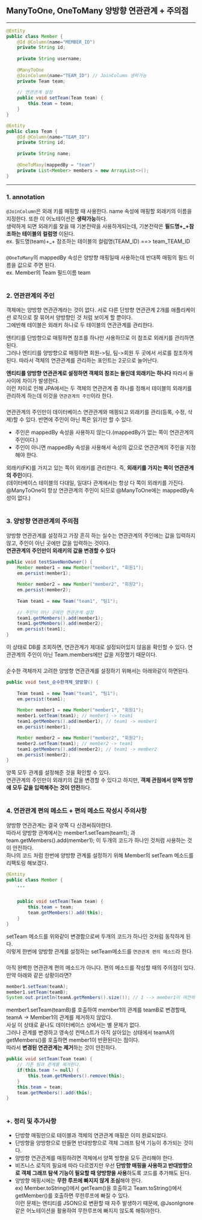 ## ManyToOne, OneToMany 양방향 연관관계 + 주의점

---
```java
@Entity
public class Member {
    @Id @Column(name="MEMBER_ID")
    private String id;
    
    private String username;
    
    @ManyToOne
    @JoinColumn(name="TEAM_ID") // JoinColumn 생략가능
    private Team team;
    
    // 연관관계 설정
    public void setTeam(Team team) {
        this.team = team;
    }
}
```
```java
@Entity
public class Team {
    @Id @Column(name="TEAM_ID")
    private String id;
    
    private String name;
    
    @OneToMany(mappedBy = "team")
    private List<Member> members = new ArrayList<>();
}
```  
---
### 1. annotation
`@JoinColumn`은 외래 키를 매핑할 때 사용한다. name 속성에 매핑할 외래키의 이름을 지정한다. 또한 이 어노테이션은 **생략가능**하다.  
생략하게 되면 외래키를 찾을 때 기본전략을 사용하게되는데, 기본전략은 **필드명+_+참조하는 테이블의 컬럼명** 이된다.  
ex. 필드명(team)+_+ 참조하는 테이블의 컬럼명(TEAM_ID) ==> team_TEAM_ID  
###
`@OneToMany`의 mappedBy 속성은 양방향 매핑일때 사용하는데 반대쪽 매핑의 필드 이름을 값으로 주면 된다.  
ex. Member의 Team 필드이름 team  
#
### 2. 연관관계의 주인
객체에는 양방향 연관관계라는 것이 없다. 서로 다른 단방향 연관관계 2개를 애플리케이션 로직으로 잘 묶어서 양방향인 것 처럼 보이게 할 뿐이다.  
그에반해 테이블은 외래키 하나로 두 테이블의 연관관계를 관리한다.  
  
엔티티를 단방향으로 매핑하면 참조를 하나만 사용하므로 이 참조로 외래키를 관리하면 된다.  
그러나 엔티티를 양방향으로 매핑하면 회원->팀, 팀->회원 두 곳에서 서로를 참조하게된다. 따라서 객체의 연관관계를 관리하는 포인트는 2곳으로 늘어난다.  
  
**엔티티를 양방향 연관관계로 설정하면 객체의 참조는 둘인데 외래키는 하나다** 따라서 둘 사이에 차이가 발생한다.  
이런 차이로 인해 JPA에서는 두 객체의 연관관계 중 하나를 정해서 테이블의 외래키를 관리하게 하는데 이것을 `연관관계의 주인`이라 한다.  
###
연관관계의 주인만이 데이터베이스 연관관계와 매핑되고 외래키를 관리(등록, 수정, 삭제)할 수 있다. 반면에 주인이 아닌 쪽은 읽기만 할 수 있다.
  
- 주인은 mappedBy 속성을 사용하지 않는다.(mappedBy가 없는 쪽이 연관관계의 주인이다.)
- 주인이 아니면 mappedBy 속성을 사용해서 속성의 값으로 연관관계의 주인을 지정해야 한다.
  
외래키(FK)를 가지고 있는 쪽이 외래키를 관리한다. 즉, **외래키를 가지는 쪽이 연관관계의 주인**이다.  
(데이터베이스 테이블의 다대일, 일대다 관계에서는 항상 다 쪽이 외래키를 가진다. @ManyToOne이 항상 연관관계의 주인이 되므로 @ManyToOne에는 mappedBy속성이 없다.)  
#
### 3. 양방향 연관관계의 주의점
양방향 연관관계를 설정하고 가장 흔히 하는 실수는 연관관계의 주인에는 값을 입력하지 않고, 주인이 아닌 곳에만 값을 입력하는 것이다.  
**연관관계의 주인만이 외래키의 값을 변경할 수 있다**
```java
public void testSaveNonOwner() {
    Member member1 = new Member("member1", "회원1");
    em.persist(member1);
    
    Member member2 = new Member("member2", "회원2");
    em.persist(member2);
        
    Team team1 = new Team("team1", "팀1");
    
    // 주인이 아닌 곳에만 연관관계 설정
    team1.getMembers().add(member1);
    team1.getMembers().add(member2);
    em.persist(team1);
}
```
이 상태로 DB를 조회하면, 연관관계가 제대로 설정되어있지 않음을 확인할 수 있다. 연관관계의 주인이 아닌 Team.members에만 값을 저장했기 때문이다.  
###
순수한 객체까지 고려한 양방향 연관관계를 설정하기 위해서는 아래와같이 하면된다.  
```java
public void test_순수한객체_양방향() {
        
    Team team1 = new Team("team1", "팀1");
    em.persist(team1);
    
    Member member1 = new Member("member1", "회원1");
    member1.setTeam(team1); // member1 -> team1
    team1.getMembers().add(member1); // team1 -> member1
    em.persist(member1);

    Member member2 = new Member("member2", "회원2");
    member2.setTeam(team1); // member2 -> team1
    team1.getMembers().add(member2); // team1 -> member2
    em.persist(member2);
}
```
양쪽 모두 관계를 설정해준 것을 확인할 수 있다.  
연관관계의 주인만이 외래키의 값을 변경할 수 있다고 하지만, **객체 관점에서 양쪽 방향에 모두 값을 입력해주는 것이 안전**하다.  
#
### 4. 연관관계 편의 메소드 + 편의 메소드 작성시 주의사항
양방향 연관관계는 결국 양쪽 다 신경써줘야한다.  
따라서 양방향 관계에서는 member1.setTeam(team1); 과 team.getMembers().add(member1); 이 두개의 코드가 하나인 것처럼 사용하는 것이 안전하다.  
하나의 코드 처럼 한번에 양방향 관계를 설정하기 위해 Member의 setTeam 메소드를 리팩토링 해보겠다.
```java
@Entity
public class Member {
    ...


    public void setTeam(Team team) {
        this.team = team;
        team.getMembers().add(this);
    }
}
```
setTeam 메소드를 위와같이 변경함으로써 두개의 코드가 하나인 것처럼 동작하게 된다.  
이렇게 한번에 양방향 관계를 설정하는 setTeam메소드를 `연관관계 편의 메소드`라 한다.  
###
아직 완벽한 연관관계 편의 메소드가 아니다. 편의 메소드를 작성할 때의 주의점이 있다.  
만약 아래와 같은 상황이라면?  
```java
member1.setTeam(teamA);
member1.setTeam(teamB);
System.out.println(teamA.getMembers().size()); // 1 --> member1이 여전히 조회된다.
```
member1.setTeam(teamB)를 호출하여 member1의 관계를 teamB로 변경할때, teamA -> Member1의 관계를 제거하지 않았다.  
사실 이 상태로 끝나도 데이터베이스 상에서는 별 문제가 없다.  
그러나 관계를 변경하고 영속성 컨텍스트가 아직 살아있는 상태에서 teamA의 getMembers()를 호출하면 member1이 반환된다는 점이다.  
따라서 **변경된 연관관계는 제거**하는 것이 안전하다.  
```java
public void setTeam(Team team) {
    // 기존 팀과 관계를 제거한다.
    if(this.team != null) {
        this.team.getMembers().remove(this);    
    }
    this.team = team;
    team.getMembers().add(this);
}
```
#
### +. 정리 및 추가사항
- 단방향 매핑만으로 테이블과 객체의 연관관계 매핑은 이미 완료되었다.
- 단방향을 양방향으로 만들면 반대방향으로 객체 그래프 탐색 기능이 추가되는 것이다.
- 양방향 연관관계를 매핑하려면 객체에서 양쪽 방향을 모두 관리해야 한다.
- 비즈니스 로직의 필요에 따라 다르겠지만 우선 **단방향 매핑을 사용하고 반대방향으로 객체 그래프 탐색 기능이 필요할 때 양방향을 사용**하도록 코드를 추가해도 된다.
- 양방향 매핑시에는 **무한 루프에 빠지지 않게 조심**해야 한다.  
ex) Member.toString()에서 getTeam()을 호출하고 Team.toString()에서 getMember()를 호출하면 무한루프에 빠질 수 있다.  
이런 문제는 엔티티를 JSON으로 변환할 때 자주 발생하기 때문에, @JsonIgnore 같은 어노테이션을 활용하여 무한루프에 빠지지 않도록 해줘야한다.
